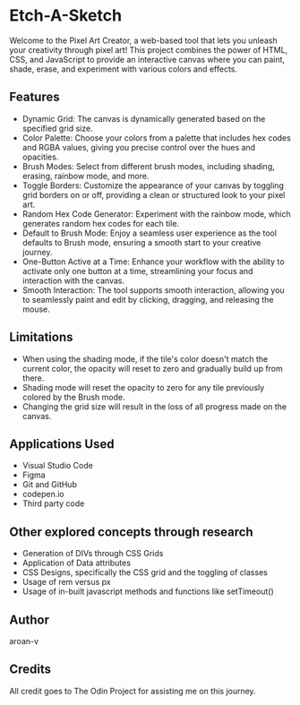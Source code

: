 # Etch-A-Sketch

Welcome to the Pixel Art Creator, a web-based tool that lets you unleash your creativity through pixel art! This project combines the power of HTML, CSS, and JavaScript to provide an interactive canvas where you can paint, shade, erase, and experiment with various colors and effects.

## Features

- Dynamic Grid: The canvas is dynamically generated based on the specified grid size.
- Color Palette: Choose your colors from a palette that includes hex codes and RGBA values, giving you precise control over the hues and opacities.
- Brush Modes: Select from different brush modes, including shading, erasing, rainbow mode, and more.
- Toggle Borders: Customize the appearance of your canvas by toggling grid borders on or off, providing a clean or structured look to your pixel art.
- Random Hex Code Generator: Experiment with the rainbow mode, which generates random hex codes for each tile.
- Default to Brush Mode: Enjoy a seamless user experience as the tool defaults to Brush mode, ensuring a smooth start to your creative journey.
- One-Button Active at a Time: Enhance your workflow with the ability to activate only one button at a time, streamlining your focus and interaction with the canvas.
- Smooth Interaction: The tool supports smooth interaction, allowing you to seamlessly paint and edit by clicking, dragging, and releasing the mouse.

## Limitations

- When using the shading mode, if the tile's color doesn't match the current color, the opacity will reset to zero and gradually build up from there.
- Shading mode will reset the opacity to zero for any tile previously colored by the Brush mode.
- Changing the grid size will result in the loss of all progress made on the canvas.

## Applications Used

- Visual Studio Code
- Figma
- Git and GitHub
- codepen.io
- Third party code

## Other explored concepts through research

- Generation of DIVs through CSS Grids
- Application of Data attributes
- CSS Designs, specifically the CSS grid and the toggling of classes
- Usage of rem versus px
- Usage of in-built javascript methods and functions like setTimeout()

## Author

aroan-v

## Credits

All credit goes to The Odin Project for assisting me on this journey.
